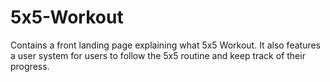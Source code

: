 # 5x5-Workout
Contains a front landing page explaining what 5x5 Workout. It also features a user system for users to follow the 5x5 routine and keep track of their progress.
